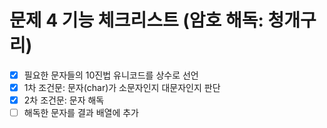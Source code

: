 # 문제 4 기능 체크리스트 (암호 해독: 청개구리)
- [x] 필요한 문자들의 10진법 유니코드를 상수로 선언
- [x] 1차 조건문: 문자(char)가 소문자인지 대문자인지 판단
- [x] 2차 조건문: 문자 해독
- [ ] 해독한 문자를 결과 배열에 추가